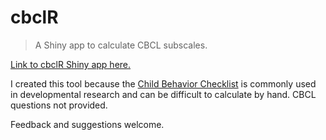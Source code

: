 # cbclR

> A Shiny app to calculate CBCL subscales.

[Link to cbclR Shiny app here.](https://jrcalabrese.shinyapps.io/cbclR/)

I created this tool because the [Child Behavior Checklist](https://aseba.org/school-age/) is commonly used in developmental research and can be difficult to calculate by hand. CBCL questions not provided.

Feedback and suggestions welcome.